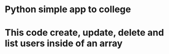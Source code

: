# Python simple app to college
# This code create, update, delete and list users inside of an array
